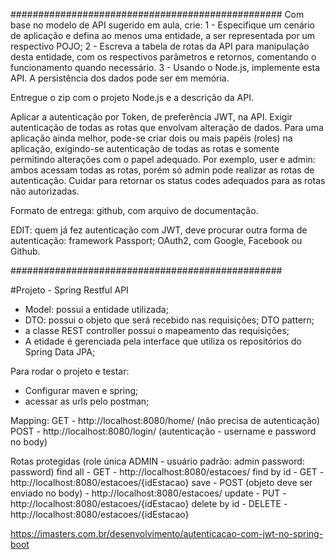 #################################################
Com base no modelo de API sugerido em aula, crie:
1 - Especifique um cenário de aplicação e defina ao menos uma entidade, a ser representada por um respectivo POJO;
2 - Escreva a tabela de rotas da API para manipulação desta entidade, com os respectivos parâmetros e retornos,
	comentando o funcionamento quando necessário.
3 - Usando o Node.js, implemente esta API. A persistência dos dados pode ser em memória.

Entregue o zip com o projeto Node.js e a descrição da API.


Aplicar a autenticação por Token, de preferência JWT, na API. Exigir autenticação de todas as rotas que envolvam alteração de dados.
Para uma aplicação ainda melhor, pode-se criar dois ou mais papéis (roles) na aplicação, exigindo-se autenticação de todas as rotas e somente permitindo alterações com o papel adequado. Por exemplo, user e admin: ambos acessam todas as rotas, porém só admin pode realizar as rotas de autenticação. Cuidar para retornar os status codes adequados para as rotas não autorizadas.

Formato de entrega: github, com arquivo de documentação.

EDIT: quem já fez autenticação com JWT, deve procurar outra forma de autenticação: framework Passport; OAuth2, com Google, Facebook ou Github.

#################################################

#Projeto - Spring Restful API

- Model: possui a entidade utilizada;
- DTO: possui o objeto que será recebido nas requisições; DTO pattern;
- a classe REST controller possui o mapeamento das requisições;
- A etidade é gerenciada pela interface que utiliza os repositórios do Spring Data JPA;

Para rodar o projeto e testar:
- Configurar maven e spring;
- acessar as urls pelo postman;

Mapping:
GET - http://localhost:8080/home/ (não  precisa de autenticação)
POST - http://localhost:8080/login/ (autenticação - username e password no body)

Rotas protegidas (role única ADMIN - usuário padrão: admin password: password)
find all - GET - http://localhost:8080/estacoes/
find by id - GET -  http://localhost:8080/estacoes/{idEstacao}
save - POST (objeto deve ser enviado no body) -  http://localhost:8080/estacoes/
update - PUT -  http://localhost:8080/estacoes/{idEstacao}
delete by id - DELETE -  http://localhost:8080/estacoes/{idEstacao}



https://imasters.com.br/desenvolvimento/autenticacao-com-jwt-no-spring-boot

